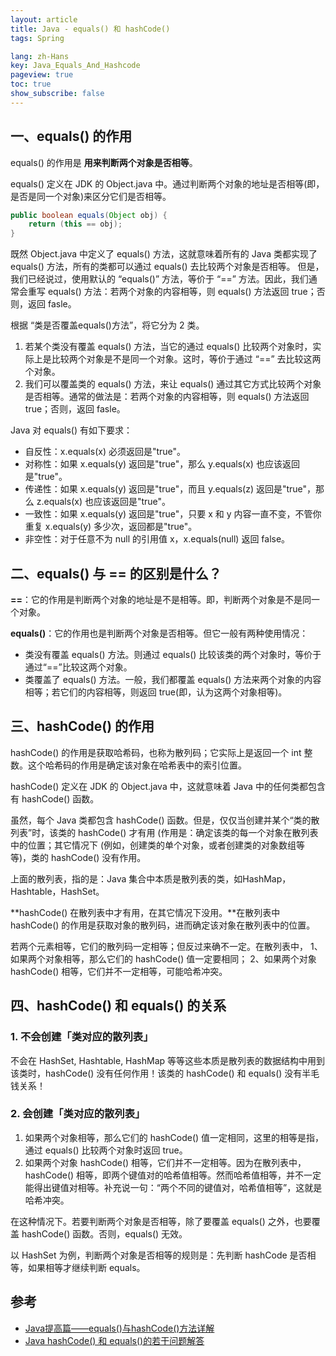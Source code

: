 ```yaml
---
layout: article
title: Java - equals() 和 hashCode()
tags: Spring

lang: zh-Hans
key: Java_Equals_And_Hashcode
pageview: true
toc: true
show_subscribe: false
---
```


## 一、equals() 的作用

equals() 的作用是 **用来判断两个对象是否相等**。

equals() 定义在 JDK 的 Object.java 中。通过判断两个对象的地址是否相等(即，是否是同一个对象)来区分它们是否相等。

```java
public boolean equals(Object obj) {
    return (this == obj);
}
```

既然 Object.java 中定义了 equals() 方法，这就意味着所有的 Java 类都实现了 equals() 方法，所有的类都可以通过 equals() 去比较两个对象是否相等。 但是，我们已经说过，使用默认的 “equals()” 方法，等价于 “==” 方法。因此，我们通常会重写 equals() 方法：若两个对象的内容相等，则 equals() 方法返回 true；否则，返回 fasle。 

根据 “类是否覆盖equals()方法”，将它分为 2 类。

1. 若某个类没有覆盖 equals() 方法，当它的通过 equals() 比较两个对象时，实际上是比较两个对象是不是同一个对象。这时，等价于通过 “==” 去比较这两个对象。
2. 我们可以覆盖类的 equals() 方法，来让 equals() 通过其它方式比较两个对象是否相等。通常的做法是：若两个对象的内容相等，则 equals() 方法返回 true；否则，返回 fasle。

Java 对 equals() 有如下要求：

- 自反性：x.equals(x) 必须返回是"true"。
- 对称性：如果 x.equals(y) 返回是"true"，那么 y.equals(x) 也应该返回是"true"。
- 传递性：如果 x.equals(y) 返回是"true"，而且 y.equals(z) 返回是"true"，那么 z.equals(x) 也应该返回是"true"。
- 一致性：如果 x.equals(y) 返回是"true"，只要 x 和 y 内容一直不变，不管你重复 x.equals(y) 多少次，返回都是"true"。
- 非空性：对于任意不为 null 的引用值 x，x.equals(null) 返回 false。

## 二、equals() 与 == 的区别是什么？

**==**：它的作用是判断两个对象的地址是不是相等。即，判断两个对象是不是同一个对象。

**equals()**：它的作用也是判断两个对象是否相等。但它一般有两种使用情况：

- 类没有覆盖 equals() 方法。则通过 equals() 比较该类的两个对象时，等价于通过“==”比较这两个对象。
- 类覆盖了 equals() 方法。一般，我们都覆盖 equals() 方法来两个对象的内容相等；若它们的内容相等，则返回 true(即，认为这两个对象相等)。

## 三、hashCode() 的作用

hashCode() 的作用是获取哈希码，也称为散列码；它实际上是返回一个 int 整数。这个哈希码的作用是确定该对象在哈希表中的索引位置。

hashCode() 定义在 JDK 的 Object.java 中，这就意味着 Java 中的任何类都包含有 hashCode() 函数。

虽然，每个 Java 类都包含 hashCode() 函数。但是，仅仅当创建并某个“类的散列表”时，该类的 hashCode() 才有用 (作用是：确定该类的每一个对象在散列表中的位置；其它情况下 (例如，创建类的单个对象，或者创建类的对象数组等等)，类的 hashCode() 没有作用。

上面的散列表，指的是：Java 集合中本质是散列表的类，如HashMap，Hashtable，HashSet。

**hashCode() 在散列表中才有用，在其它情况下没用。**在散列表中hashCode() 的作用是获取对象的散列码，进而确定该对象在散列表中的位置。

若两个元素相等，它们的散列码一定相等；但反过来确不一定。在散列表中，
1、如果两个对象相等，那么它们的 hashCode() 值一定要相同；
2、如果两个对象 hashCode() 相等，它们并不一定相等，可能哈希冲突。


## 四、hashCode() 和 equals() 的关系

### 1. 不会创建「类对应的散列表」

不会在 HashSet, Hashtable, HashMap 等等这些本质是散列表的数据结构中用到该类时，hashCode() 没有任何作用！该类的 hashCode() 和 equals() 没有半毛钱关系！

### 2. 会创建「类对应的散列表」

1. 如果两个对象相等，那么它们的 hashCode() 值一定相同，这里的相等是指，通过 equals() 比较两个对象时返回 true。
2. 如果两个对象 hashCode() 相等，它们并不一定相等。因为在散列表中，hashCode() 相等，即两个键值对的哈希值相等。然而哈希值相等，并不一定能得出键值对相等。补充说一句：“两个不同的键值对，哈希值相等”，这就是哈希冲突。

在这种情况下。若要判断两个对象是否相等，除了要覆盖 equals() 之外，也要覆盖 hashCode() 函数。否则，equals() 无效。

以 HashSet 为例，判断两个对象是否相等的规则是：先判断 hashCode 是否相等，如果相等才继续判断 equals。


## 参考

- [Java提高篇——equals()与hashCode()方法详解](https://www.cnblogs.com/Qian123/p/5703507.html)
- [Java hashCode() 和 equals()的若干问题解答](https://www.cnblogs.com/skywang12345/p/3324958.html)